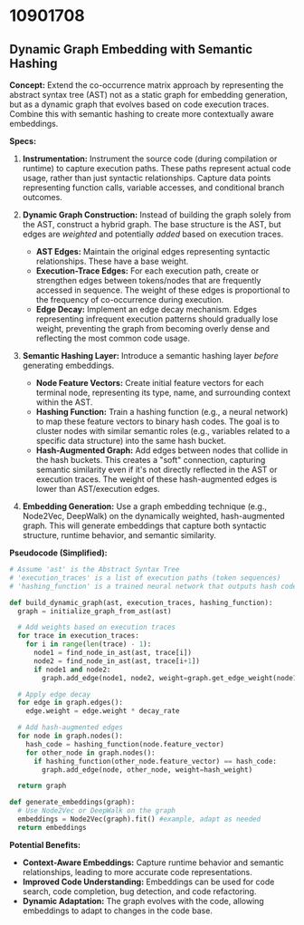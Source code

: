 # 10901708

## Dynamic Graph Embedding with Semantic Hashing

**Concept:** Extend the co-occurrence matrix approach by representing the abstract syntax tree (AST) not as a static graph for embedding generation, but as a dynamic graph that evolves based on code execution traces.  Combine this with semantic hashing to create more contextually aware embeddings.

**Specs:**

1.  **Instrumentation:** Instrument the source code (during compilation or runtime) to capture execution paths. These paths represent actual code usage, rather than just syntactic relationships. Capture data points representing function calls, variable accesses, and conditional branch outcomes.

2.  **Dynamic Graph Construction:**  Instead of building the graph solely from the AST, construct a hybrid graph. The base structure is the AST, but edges are *weighted* and potentially *added* based on execution traces.

    *   **AST Edges:** Maintain the original edges representing syntactic relationships. These have a base weight.
    *   **Execution-Trace Edges:**  For each execution path, create or strengthen edges between tokens/nodes that are frequently accessed in sequence. The weight of these edges is proportional to the frequency of co-occurrence during execution.
    *   **Edge Decay:** Implement an edge decay mechanism. Edges representing infrequent execution patterns should gradually lose weight, preventing the graph from becoming overly dense and reflecting the most common code usage.

3.  **Semantic Hashing Layer:**  Introduce a semantic hashing layer *before* generating embeddings.

    *   **Node Feature Vectors:** Create initial feature vectors for each terminal node, representing its type, name, and surrounding context within the AST.
    *   **Hashing Function:** Train a hashing function (e.g., a neural network) to map these feature vectors to binary hash codes. The goal is to cluster nodes with similar semantic roles (e.g., variables related to a specific data structure) into the same hash bucket.
    *   **Hash-Augmented Graph:**  Add edges between nodes that collide in the hash buckets. This creates a "soft" connection, capturing semantic similarity even if it's not directly reflected in the AST or execution traces. The weight of these hash-augmented edges is lower than AST/execution edges.

4.  **Embedding Generation:**  Use a graph embedding technique (e.g., Node2Vec, DeepWalk) on the dynamically weighted, hash-augmented graph. This will generate embeddings that capture both syntactic structure, runtime behavior, and semantic similarity.

**Pseudocode (Simplified):**

```python
# Assume 'ast' is the Abstract Syntax Tree
# 'execution_traces' is a list of execution paths (token sequences)
# 'hashing_function' is a trained neural network that outputs hash codes

def build_dynamic_graph(ast, execution_traces, hashing_function):
  graph = initialize_graph_from_ast(ast)

  # Add weights based on execution traces
  for trace in execution_traces:
    for i in range(len(trace) - 1):
      node1 = find_node_in_ast(ast, trace[i])
      node2 = find_node_in_ast(ast, trace[i+1])
      if node1 and node2:
        graph.add_edge(node1, node2, weight=graph.get_edge_weight(node1, node2) + 1)

  # Apply edge decay
  for edge in graph.edges():
    edge.weight = edge.weight * decay_rate

  # Add hash-augmented edges
  for node in graph.nodes():
    hash_code = hashing_function(node.feature_vector)
    for other_node in graph.nodes():
      if hashing_function(other_node.feature_vector) == hash_code:
        graph.add_edge(node, other_node, weight=hash_weight)

  return graph

def generate_embeddings(graph):
  # Use Node2Vec or DeepWalk on the graph
  embeddings = Node2Vec(graph).fit() #example, adapt as needed
  return embeddings
```

**Potential Benefits:**

*   **Context-Aware Embeddings:** Capture runtime behavior and semantic relationships, leading to more accurate code representations.
*   **Improved Code Understanding:** Embeddings can be used for code search, code completion, bug detection, and code refactoring.
*   **Dynamic Adaptation:** The graph evolves with the code, allowing embeddings to adapt to changes in the code base.